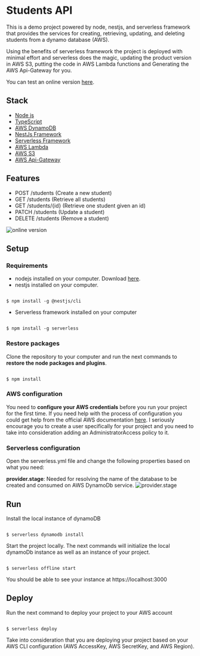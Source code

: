 Students API
============
This is a demo project powered by node, nestjs, and serverless framework that provides the services for creating, retrieving, updating, and deleting students from a dynamo database (AWS). 

Using the benefits of serverless framework the project is deployed with minimal effort and serverless does the magic, updating the product version in AWS S3, putting the code in AWS Lambda functions and Generating the AWS Api-Gateway for you.

You can test an online version [here](https://jja5aojkea.execute-api.us-east-1.amazonaws.com/dev/api).

## Stack
- [Node js](https://nodejs.org/en/)
- [TypeScript](https://www.typescriptlang.org/)
- [AWS DynamoDB](https://aws.amazon.com/es/dynamodb/?trk=e48fec2f-eaa4-4036-9c22-7fa1d1f49d3a&sc_channel=ps&s_kwcid=AL!4422!3!536324225757!e!!g!!dynamodb&ef_id=CjwKCAjwm8WZBhBUEiwA178UnOp6B8YjBEAt5Ii5Ayfrb50y3wsq2mHpB7vslPVxcE3q61QvFlszLRoCPasQAvD_BwE:G:s&s_kwcid=AL!4422!3!536324225757!e!!g!!dynamodb)
- [NestJs Framework](https://nestjs.com/)
- [Serverless Framework](https://www.serverless.com/)
- [AWS Lambda](https://aws.amazon.com/es/lambda/)
- [AWS S3](https://aws.amazon.com/es/free/?all-free-tier.sort-by=item.additionalFields.SortRank&all-free-tier.sort-order=asc&awsf.Free%20Tier%20Categories=categories%23storage&trk=cb95ec94-ab1e-4e8e-b98f-10f4c919842a&sc_channel=ps&s_kwcid=AL!4422!3!536393996125!e!!g!!aws%20s3&ef_id=CjwKCAjwm8WZBhBUEiwA178UnMsIJObGmW7YErc7aUuQEFMpYTQ5hBHVCwrRvz2Rg6W8Ge0VSTynlBoCB8AQAvD_BwE:G:s&s_kwcid=AL!4422!3!536393996125!e!!g!!aws%20s3)
- [AWS Api-Gateway](https://aws.amazon.com/es/api-gateway/)

## Features
- POST /students (Create a new student)
- GET /students (Retrieve all students)
- GET /students/{id} (Retrieve one student given an id)
- PATCH /students (Update a student)
- DELETE /students (Remove a student)

![online version](https://i.imgur.com/XhanG3j.png)

## Setup

### Requirements
- nodejs installed on your computer. Download [here](https://nodejs.org/en/download/).
- nestjs installed on your computer.
```

$ npm install -g @nestjs/cli

```
- Serverless framework installed on your computer
```

$ npm install -g serverless

```

### Restore packages
Clone the repository to your computer and run the next commands to **restore the node packages and plugins**.
```

$ npm install

```

### AWS configuration
You need to **configure your AWS credentials** before you run your project for the first time. If you need help with the process of configuration you could get help from the official AWS documentation [here](https://docs.aws.amazon.com/cli/latest/userguide/cli-configure-files.html). I seriously encourage you to create a user specifically for your project and you need to take into consideration adding an AdministratorAccess policy to it. 

### Serverless configuration
Open the serverless.yml file and change the following properties based on what you need:

**provider.stage**: Needed for resolving the name of the database to be created and consumed on AWS DynamoDb service.
![provider.stage](https://i.imgur.com/cQCCpPq.png)

## Run

Install the local instance of dynamoDB
```

$ serverless dynamodb install

```

Start the project locally. The next commands will initialize the local dynamoDb instance as well as an instance of your project.
```

$ serverless offline start

```
You should be able to see your instance at https://localhost:3000

## Deploy
Run the next command to deploy your project to your AWS account
```

$ serverless deploy

```
Take into consideration that you are deploying your project based on your AWS CLI configuration (AWS AccessKey, AWS SecretKey, and AWS Region). 

